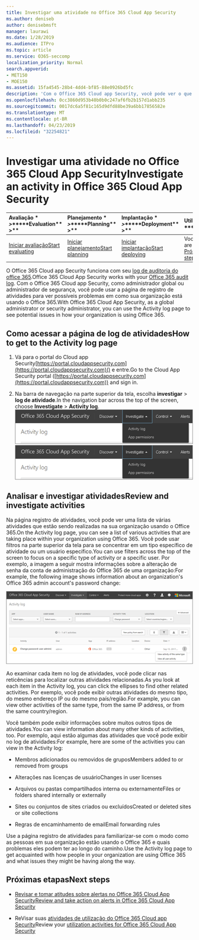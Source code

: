 ```yaml
---
title: Investigar uma atividade no Office 365 Cloud App Security
ms.author: deniseb
author: denisebmsft
manager: laurawi
ms.date: 1/28/2019
ms.audience: ITPro
ms.topic: article
ms.service: O365-seccomp
localization_priority: Normal
search.appverid:
- MET150
- MOE150
ms.assetid: 15fa4545-28b4-4dd4-bf85-88e0926bd5fc
description: 'Com o Office 365 Cloud app Security, você pode ver o que está acontecendo no seu ambiente do Office 365 examinando e investigando atividades e contas. '
ms.openlocfilehash: 0cc3860d953b40b0b0c247af6fb2b157d1abb235
ms.sourcegitcommit: 0017dc6a5f81c165d9dfd88be39a6bb17856582e
ms.translationtype: MT
ms.contentlocale: pt-BR
ms.lasthandoff: 04/23/2019
ms.locfileid: "32254821"
---
```

# <a name="investigate-an-activity-in-office-365-cloud-app-security"></a><span data-ttu-id="45481-103">Investigar uma atividade no Office 365 Cloud App Security</span><span class="sxs-lookup"><span data-stu-id="45481-103">Investigate an activity in Office 365 Cloud App Security</span></span>
  
|<span data-ttu-id="45481-104">Avaliação \* *\>*\*</span><span class="sxs-lookup"><span data-stu-id="45481-104">\*\*\*\*Evaluation\*\* \>\*\*</span></span>|<span data-ttu-id="45481-105">Planejamento \* *\>*\*</span><span class="sxs-lookup"><span data-stu-id="45481-105">\*\*\*\*Planning\*\* \>\*\*</span></span>|<span data-ttu-id="45481-106">Implantação \* *\>*\*</span><span class="sxs-lookup"><span data-stu-id="45481-106">\*\*\*\*Deployment\*\* \>\*\*</span></span>|<span data-ttu-id="45481-107">Utilização \* \* \*</span><span class="sxs-lookup"><span data-stu-id="45481-107">\*\*\*\*Utilization\*\*\*\*</span></span>|
|:-----|:-----|:-----|:-----|
|[<span data-ttu-id="45481-108">Iniciar avaliação</span><span class="sxs-lookup"><span data-stu-id="45481-108">Start evaluating</span></span>](office-365-cas-overview.md) <br/> |[<span data-ttu-id="45481-109">Iniciar planejamento</span><span class="sxs-lookup"><span data-stu-id="45481-109">Start planning</span></span>](get-ready-for-office-365-cas.md) <br/> |[<span data-ttu-id="45481-110">Iniciar implantação</span><span class="sxs-lookup"><span data-stu-id="45481-110">Start deploying</span></span>](turn-on-office-365-cas.md) <br/> |<span data-ttu-id="45481-111">Você está aqui!</span><span class="sxs-lookup"><span data-stu-id="45481-111">You are here!</span></span>  <br/> [<span data-ttu-id="45481-112">Próximas etapas</span><span class="sxs-lookup"><span data-stu-id="45481-112">Next steps</span></span>](#next-steps) <br/> |
   
<span data-ttu-id="45481-113">O Office 365 Cloud app Security funciona com seu [log de auditoria do office 365](detailed-properties-in-the-office-365-audit-log.md).</span><span class="sxs-lookup"><span data-stu-id="45481-113">Office 365 Cloud App Security works with your [Office 365 audit log](detailed-properties-in-the-office-365-audit-log.md).</span></span> <span data-ttu-id="45481-114">Com o Office 365 Cloud app Security, como administrador global ou administrador de segurança, você pode usar a página de registro de atividades para ver possíveis problemas em como sua organização está usando o Office 365.</span><span class="sxs-lookup"><span data-stu-id="45481-114">With Office 365 Cloud App Security, as a global administrator or security administrator, you can use the Activity log page to see potential issues in how your organization is using Office 365.</span></span>
  
## <a name="how-to-get-to-the-activity-log-page"></a><span data-ttu-id="45481-115">Como acessar a página de log de atividades</span><span class="sxs-lookup"><span data-stu-id="45481-115">How to get to the Activity log page</span></span>

1. <span data-ttu-id="45481-116">Vá para o portal do Cloud app Security[https://portal.cloudappsecurity.com](https://portal.cloudappsecurity.com)() e entre.</span><span class="sxs-lookup"><span data-stu-id="45481-116">Go to the Cloud App Security portal ([https://portal.cloudappsecurity.com](https://portal.cloudappsecurity.com)) and sign in.</span></span>
  
2. <span data-ttu-id="45481-117">Na barra de navegação na parte superior da tela, escolha **investigar** \> **log de atividade**.</span><span class="sxs-lookup"><span data-stu-id="45481-117">In the navigation bar across the top of the screen, choose **Investigate** \> **Activity log**.</span></span><br/><span data-ttu-id="45481-118">![No portal do O365 CAS, escolha investigar.](media/8c7b87c9-71a6-4952-adb2-185e941ffe9a.png)</span><span class="sxs-lookup"><span data-stu-id="45481-118">![In the O365 CAS portal, choose Investigate.](media/8c7b87c9-71a6-4952-adb2-185e941ffe9a.png)</span></span>
  
## <a name="review-and-investigate-activities"></a><span data-ttu-id="45481-119">Analisar e investigar atividades</span><span class="sxs-lookup"><span data-stu-id="45481-119">Review and investigate activities</span></span>

<span data-ttu-id="45481-120">Na página registro de atividades, você pode ver uma lista de várias atividades que estão sendo realizadas na sua organização usando o Office 365.</span><span class="sxs-lookup"><span data-stu-id="45481-120">On the Activity log page, you can see a list of various activities that are taking place within your organization using Office 365.</span></span> <span data-ttu-id="45481-121">Você pode usar filtros na parte superior da tela para se concentrar em um tipo específico de atividade ou um usuário específico.</span><span class="sxs-lookup"><span data-stu-id="45481-121">You can use filters across the top of the screen to focus on a specific type of activity or a specific user.</span></span> <span data-ttu-id="45481-122">Por exemplo, a imagem a seguir mostra informações sobre a alteração de senha da conta de administração do Office 365 de uma organização:</span><span class="sxs-lookup"><span data-stu-id="45481-122">For example, the following image shows information about an organization's Office 365 admin account's password change:</span></span>
  
![No Office 365 Cloud app Security, escolha investigar \> log de atividade.](media/5d54600c-59cd-4f33-b4f0-29b75c37baae.png)
  
<span data-ttu-id="45481-124">Ao examinar cada item no log de atividades, você pode clicar nas reticências para localizar outras atividades relacionadas.</span><span class="sxs-lookup"><span data-stu-id="45481-124">As you look at each item in the Activity log, you can click the ellipses to find other related activities.</span></span> <span data-ttu-id="45481-125">Por exemplo, você pode exibir outras atividades do mesmo tipo, do mesmo endereço IP ou do mesmo país/região.</span><span class="sxs-lookup"><span data-stu-id="45481-125">For example, you can view other activities of the same type, from the same IP address, or from the same country/region.</span></span>
  
<span data-ttu-id="45481-126">Você também pode exibir informações sobre muitos outros tipos de atividades.</span><span class="sxs-lookup"><span data-stu-id="45481-126">You can view information about many other kinds of activities, too.</span></span> <span data-ttu-id="45481-127">Por exemplo, aqui estão algumas das atividades que você pode exibir no log de atividades:</span><span class="sxs-lookup"><span data-stu-id="45481-127">For example, here are some of the activities you can view in the Activity log:</span></span>
  
- <span data-ttu-id="45481-128">Membros adicionados ou removidos de grupos</span><span class="sxs-lookup"><span data-stu-id="45481-128">Members added to or removed from groups</span></span>
    
- <span data-ttu-id="45481-129">Alterações nas licenças de usuário</span><span class="sxs-lookup"><span data-stu-id="45481-129">Changes in user licenses</span></span>
    
- <span data-ttu-id="45481-130">Arquivos ou pastas compartilhados interna ou externamente</span><span class="sxs-lookup"><span data-stu-id="45481-130">Files or folders shared internally or externally</span></span>
    
- <span data-ttu-id="45481-131">Sites ou conjuntos de sites criados ou excluídos</span><span class="sxs-lookup"><span data-stu-id="45481-131">Created or deleted sites or site collections</span></span>
    
- <span data-ttu-id="45481-132">Regras de encaminhamento de email</span><span class="sxs-lookup"><span data-stu-id="45481-132">Email forwarding rules</span></span>
    
<span data-ttu-id="45481-133">Use a página registro de atividades para familiarizar-se com o modo como as pessoas em sua organização estão usando o Office 365 e quais problemas eles podem ter ao longo do caminho.</span><span class="sxs-lookup"><span data-stu-id="45481-133">Use the Activity log page to get acquainted with how people in your organization are using Office 365 and what issues they might be having along the way.</span></span>
  
## <a name="next-steps"></a><span data-ttu-id="45481-134">Próximas etapas</span><span class="sxs-lookup"><span data-stu-id="45481-134">Next steps</span></span>

- [<span data-ttu-id="45481-135">Revisar e tomar atitudes sobre alertas no Office 365 Cloud App Security</span><span class="sxs-lookup"><span data-stu-id="45481-135">Review and take action on alerts in Office 365 Cloud App Security</span></span>](review-office-365-cas-alerts.md)
    
- <span data-ttu-id="45481-136">ReVisar suas [atividades de utilização do Office 365 Cloud app Security](utilization-activities-for-ocas.md)</span><span class="sxs-lookup"><span data-stu-id="45481-136">Review your [utilization activities for Office 365 Cloud App Security](utilization-activities-for-ocas.md)</span></span>
    

